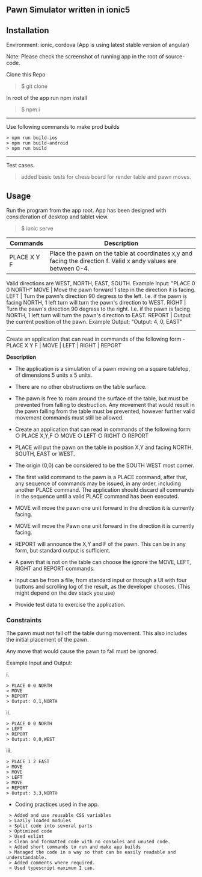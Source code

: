 Pawn Simulator written in ionic5
---

## Installation

Environment: ionic, cordova
(App is using latest stable version of angular)


Note: Please check the screenshot of running app in the root of source-code.

Clone this Repo

> \$ git clone 

In root of the app run npm install

> \$ npm i

---

Use following commands to make prod builds

```
> npm run build-ios
> npm run build-android
> npm run build
```
---

Test cases.
> added basic tests for chess board for render table and pawn moves.

## Usage

Run the program from the app root. App has been designed with consideration of desktop and tablet view.

> \$ ionic serve

| Commands    | Description                                                                                                      |
| ----------- | ---------------------------------------------------------------------------------------------------------------- |
| PLACE X Y F | Place the pawn on the table at coordinates x,y and facing the direction f. Valid x andy values are between 0-4. |

Valid directions are WEST, NORTH, EAST, SOUTH. Example Input: "PLACE 0 0 NORTH"
MOVE | Move the pawn forward 1 step in the direction it is facing.
LEFT | Turn the pawn's direction 90 degress to the left. I.e. if the pawn is facing NORTH, 1 left turn will turn the pawn's direction to WEST.
RIGHT | Turn the pawn's direction 90 degress to the right. I.e. if the pawn is facing NORTH, 1 left turn will turn the pawn's direction to EAST.
REPORT | Output the current position of the pawn. Example Output: "Output: 4, 0, EAST"

---

Create an application that can read in commands of the following form - PLACE X Y F | MOVE | LEFT | RIGHT | REPORT

**Description**

- The application is a simulation of a pawn moving on a square tabletop, of
  dimensions 5 units x 5 units.

- There are no other obstructions on the table surface.

- The pawn is free to roam around the surface of the table, but must be prevented from
  falling to destruction. Any movement that would result in the pawn falling from the
  table must be prevented, however further valid movement commands must still be
  allowed.

- Create an application that can read in commands of the following form:
  ○ PLACE X,Y,F
  ○ MOVE
  ○ LEFT
  ○ RIGHT
  ○ REPORT

- PLACE will put the pawn on the table in position X,Y and facing NORTH, SOUTH,
  EAST or WEST.

- The origin (0,0) can be considered to be the SOUTH WEST most corner.
- The first valid command to the pawn is a PLACE command, after that, any sequence
  of commands may be issued, in any order, including another PLACE command. The
  application should discard all commands in the sequence until a valid PLACE
  command has been executed.
- MOVE will move the pawn one unit forward in the direction it is currently facing.
- MOVE will move the Pawn one unit forward in the direction it is currently facing.
- REPORT will announce the X,Y and F of the pawn. This can be in any form, but
  standard output is sufficient.
- A pawn that is not on the table can choose the ignore the MOVE, LEFT, RIGHT and
  REPORT commands.
- Input can be from a file, from standard input or through a UI with four buttons and
  scrolling log of the result, as the developer chooses. (This might depend on the dev
  stack you use)
- Provide test data to exercise the application.

### Constraints

The pawn must not fall off the table during movement. This also includes the
initial placement of the pawn.

Any move that would cause the pawn to fall must be ignored.

Example Input and Output:

i.

```
> PLACE 0 0 NORTH
> MOVE
> REPORT
> Output: 0,1,NORTH

```

ii.

```
> PLACE 0 0 NORTH
> LEFT
> REPORT
> Output: 0,0,WEST
```

iii.

```
> PLACE 1 2 EAST
> MOVE
> MOVE
> LEFT
> MOVE
> REPORT
> Output: 3,3,NORTH
```


* Coding practices used in the app.
```
 > Added and use reusable CSS variables
 > Lazily loaded modules
 > Split code into several parts
 > Optimized code
 > Used eslint
 > Clean and formatted code with no consoles and unused code.
 > Added short commands to run and make app builds
 > Managed the code in a way so that can be easily readable and understandable.
 > Added comments where required.
 > Used typescript maximum I can.
```


